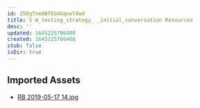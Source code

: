 ```yaml
---
id: Z5DgTneABfEG4Gqnel9wd
title: S W_testing_strategy_ _initial_conversation Resources
desc: ''
updated: 1645225706408
created: 1645225706408
stub: false
isDir: true
---
```

## Imported Assets
- [RB 2019-05-17 14.jpg](/assets/rb-2019-05-17-14-XkWbplUWigMt.jpg)
